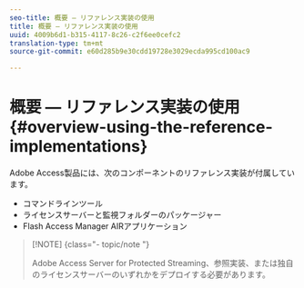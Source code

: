 ```yaml
---
seo-title: 概要 — リファレンス実装の使用
title: 概要 — リファレンス実装の使用
uuid: 4009b6d1-b315-4117-8c26-c2f6ee0cefc2
translation-type: tm+mt
source-git-commit: e60d285b9e30cdd19728e3029ecda995cd100ac9

---
```



# 概要 — リファレンス実装の使用 {#overview-using-the-reference-implementations}

Adobe Access製品には、次のコンポーネントのリファレンス実装が付属しています。

* コマンドラインツール
* ライセンスサーバーと監視フォルダーのパッケージャー
* Flash Access Manager AIRアプリケーション

>[!NOTE] {class=&quot;- topic/note &quot;}
>
>Adobe Access Server for Protected Streaming、参照実装、または独自のライセンスサーバーのいずれかをデプロイする必要があります。